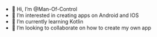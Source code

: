 - 👋 Hi, I’m @Man-Of-Control
- 👀 I’m interested in creating apps on Android and IOS
- 🌱 I’m currently learning Kotlin
- 💞️ I’m looking to collaborate on how to create my own app

<!---
Man-Of-Control/Man-Of-Control is a ✨ special ✨ repository because its `README.md` (this file) appears on your GitHub profile.
You can click the Preview link to take a look at your changes.
--->
